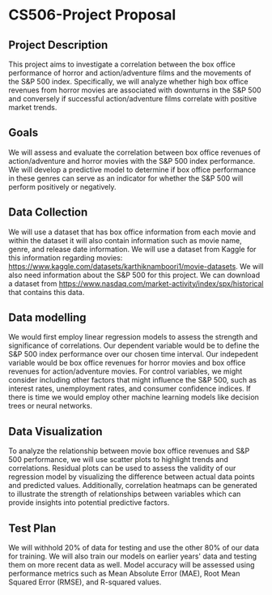 # CS506-Project Proposal 

## Project Description
This project aims to investigate a correlation between the box office performance of horror and action/adventure films and the movements of the S&P 500 index. Specifically, we will analyze whether high box office revenues from horror movies are associated with downturns in the S&P 500 and conversely if successful action/adventure films correlate with positive market trends.

## Goals
We will assess and evaluate the correlation between box office revenues of action/adventure and horror movies with the S&P 500 index performance. We will develop a predictive model to determine if box office performance in these genres can serve as an indicator for whether the S&P 500 will perform positively or negatively.

## Data Collection
We will use a dataset that has box office information from each movie and within the dataset it will also contain information such as movie name, genre, and release date information. We will use a dataset from Kaggle for this information regarding movies: https://www.kaggle.com/datasets/karthiknamboori1/movie-datasets. We will also need information about the S&P 500 for this project. We can download a dataset from https://www.nasdaq.com/market-activity/index/spx/historical that contains this data.

## Data modelling
We would first employ linear regression models to assess the strength and significance of correlations. Our dependent variable would be to define the S&P 500 index performance over our chosen time interval. Our indepedent variable would be box office revenues for horror movies and box office revenues for action/adventure movies. For control variables, we might consider including other factors that might influence the S&P 500, such as interest rates, unemployment rates, and consumer confidence indices. If there is time we would employ other machine learning models like decision trees or neural networks.

## Data Visualization
To analyze the relationship between movie box office revenues and S&P 500 performance, we will use scatter plots to highlight trends and correlations. Residual plots can be used to assess the validity of our regression model by visualizing the difference between actual data points and predicted values. Additionally, correlation heatmaps can be generated to illustrate the strength of relationships between variables which can provide insights into potential predictive factors.

## Test Plan
We will withhold 20% of data for testing and use the other 80% of our data for training. We will also train our models on earlier years' data and testing them on more recent data as well. Model accuracy will be assessed using performance metrics such as Mean Absolute Error (MAE), Root Mean Squared Error (RMSE), and R-squared values.